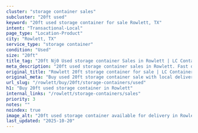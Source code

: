 ```yaml
---
cluster: "storage container sales"
subcluster: "20ft used"
keyword: "20ft used storage container for sale Rowlett, TX"
intent: "Transactional-Local"
page_type: "Location-Product"
city: "Rowlett, TX"
service_type: "storage container"
condition: "Used"
size: "20ft"
title_tag: "20ft Nj0 Used storage container Sales in Rowlett | LC Container"
meta_description: "20ft used storage container sales in Rowlett. Fast delivery, competitive pricing. Serving storage containers area. Quote ID: 9V2. Call (214) 524-4168 for your free quote today."
original_title: "Rowlett 20ft storage container for sale | LC Container"
original_meta: "Buy used 20ft storage container sale with local delivery in Rowlett, TX. LC Container — local Since 2003. Request a fast quote today."
url_slug: "/rowlett/buy/20ft/storage-containers/used"
h1: "Buy 20ft used storage container in Rowlett"
internal_links: "/rowlett/storage-containers/sales"
priority: 3
notes: ""
noindex: true
image_alt: "20ft used storage container available for delivery in Rowlett"
last_updated: "2025-10-20"
---
```


<!-- TODO: Add unique city/inventory copy, images, and internal links here. -->
